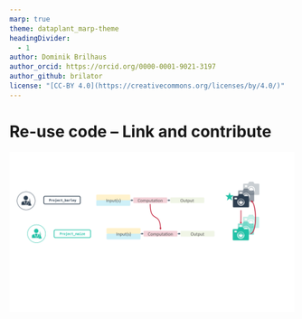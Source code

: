 ```yaml
---
marp: true
theme: dataplant_marp-theme
headingDivider: 
  - 1
author: Dominik Brilhaus
author_orcid: https://orcid.org/0000-0001-9021-3197
author_github: brilator
license: "[CC-BY 4.0](https://creativecommons.org/licenses/by/4.0/)"
---
```


# Re-use code – Link and contribute

![w:900](../images/git_RNASeq_ReuseCode_img5.png)

